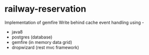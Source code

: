 # railway-reservation

Implementation of gemfire Write behind cache event handling using -
* java8
* postgres (database)
* gemfire (in memory data grid)
* dropwizard (rest mvc framework)
